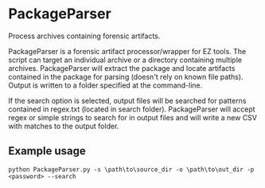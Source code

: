 # PackageParser
Process archives containing forensic artifacts. 

PackageParser is a forensic artifact processor/wrapper for EZ tools. The script can target an individual archive or a directory containing multiple archives. PackageParser will extract the package and locate artifacts contained in the package for parsing (doesn't rely on known file paths). Output is written to a folder specified at the command-line.

If the search option is selected, output files will be searched for patterns contained in regex.txt (located in search folder). PackageParser will accept regex or simple strings to search for in output files and will write a new CSV with matches to the output folder. 

## Example usage
`python PackageParser.py -s \path\to\source_dir -o \path\to\out_dir -p <password> --search`
